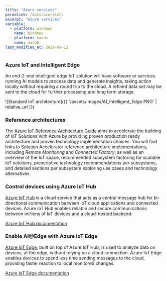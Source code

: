 ```yaml
---
title: "Azure services"
permalink: /docs/azureiot/
excerpt: "Azure services"
variable:
  - platform: windows
    name: Windows
  - platform: macos
    name: macOS
last_modified_at: 2019-09-12
---
```


### Azure IoT and Intelligent Edge

An end-2-end intelligent edge IoT solution will have software or services running AI models to process data and generate insights, taking action locally without requiring a round trip to the cloud. A refined data set may be sent to the cloud for further processing and long term storage.

![Standard IoT architecture]({{ '/assets/images/AI_Intelligent_Edge.PNG' | relative_url }})

### Reference architectures

The <a href="https://azure.microsoft.com/en-us/blog/azure-iot-reference-architecture-update/">Azure IoT Reference Architecture Guide</a>  aims to accelerate the building of IoT Solutions with Azure by providing proven production ready architecture and proven technology implementation choices. You will find links to Solution Accelerator reference architecture implementations, including *Remote Monitoring* and *Connected Factory*, as well as an overview of the IoT space, recommended subsystem factoring for scalable IoT solutions, prescriptive technology recommendations per subsystems, and detailed sections per subsystem exploring use cases and technology alternatives.

### Control devices using Azure IoT Hub

<a href="https://azure.microsoft.com/en-us/services/iot-hub/">Azure IoT Hub</a> is a cloud service that acts as a central message hub for bi-directional communication between IoT cloud applications and connected devices. Azure IoT Hub enables reliable and secure communications between millions of IoT devices and a cloud-hosted backend.

<a href="https://docs.microsoft.com/en-us/azure/iot-hub/iot-hub-devguide-sdks">Azure IoT Hub documentation</a>

### Enable AI@Edge with Azure IoT Edge

<a href="https://azure.microsoft.com/en-us/services/iot-edge/">Azure IoT Edge</a>, built on top of Azure IoT Hub, is used to analyze data on devices, at the edge, without relying on a cloud connection. Azure IoT Edge enables devices to spend less time sending messages to the cloud, providing faster reaction to local monitored changes.

<a href="https://docs.microsoft.com/en-us/azure/iot-edge/">Azure IoT Edge documentation</a>

